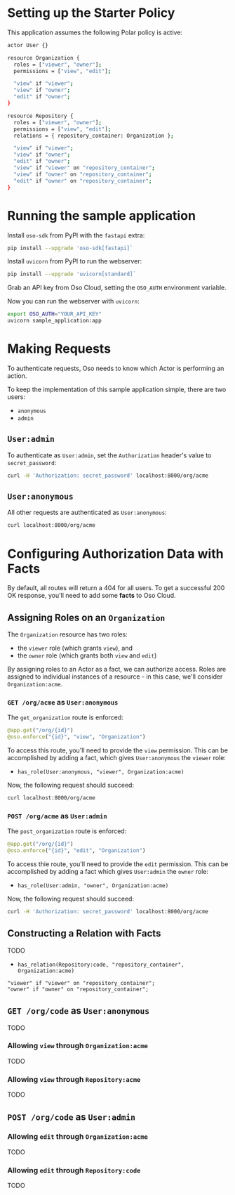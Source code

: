# Setting up the Starter Policy

This application assumes the following Polar policy is active:

``` sh
actor User {}

resource Organization {
  roles = ["viewer", "owner"];
  permissions = ["view", "edit"];

  "view" if "viewer";
  "view" if "owner";
  "edit" if "owner";
}

resource Repository {
  roles = ["viewer", "owner"];
  permissions = ["view", "edit"];
  relations = { repository_container: Organization };

  "view" if "viewer";
  "view" if "owner";
  "edit" if "owner";
  "view" if "viewer" on "repository_container";
  "view" if "owner" on "repository_container";
  "edit" if "owner" on "repository_container";
}
```

# Running the sample application

Install `oso-sdk` from PyPI with the `fastapi` extra:
```bash
pip install --upgrade 'oso-sdk[fastapi]`
```

Install `uvicorn` from PyPI to run the webserver:
```bash
pip install --upgrade 'uvicorn[standard]`
```

Grab an API key from Oso Cloud, setting the `OSO_AUTH` environment variable.

Now you can run the webserver with `uvicorn`:
```bash
export OSO_AUTH="YOUR_API_KEY"
uvicorn sample_application:app
```

# Making Requests

To authenticate requests, Oso needs to know which Actor is performing an action.

To keep the implementation of this sample application simple, there are two users:
- `anonymous`
- `admin`

## `User:admin`

To authenticate as `User:admin`, set the `Authorization` header's value to `secret_password`:

```bash
curl -H 'Authorization: secret_password' localhost:8000/org/acme
```

## `User:anonymous`

All other requests are authenticated as `User:anonymous`:

```bash
curl localhost:8000/org/acme
```

# Configuring Authorization Data with Facts

By default, all routes will return a 404 for all users. To get a successful 200 OK response, you'll need to add some **facts** to Oso Cloud.

## Assigning Roles on an `Organization`

The `Organization` resource has two roles:
- the `viewer` role (which grants `view`), and
- the `owner` role (which grants both `view` and `edit`)

By assigning roles to an Actor as a fact, we can authorize access. Roles are assigned to individual instances of a resource - in this case, we'll consider `Organization:acme`.

### `GET /org/acme` as `User:anonymous`

The `get_organization` route is enforced:

```python
@app.get("/org/{id}")
@oso.enforce("{id}", "view", "Organization")
```


To access this route, you'll need to provide the `view` permission. This can be accomplished by adding a fact, which gives `User:anonymous` the `viewer` role:
- `has_role(User:anonymous, "viewer", Organization:acme)`

Now, the following request should succeed:

```bash
curl localhost:8000/org/acme
```

### `POST /org/acme` as `User:admin`

The `post_organization` route is enforced:

``` python
@app.get("/org/{id}")
@oso.enforce("{id}", "edit", "Organization")
```
To access thie route, you'll need to provide the `edit` permission. This can be accomplished by adding a fact which gives `User:admin` the `owner` role:
- `has_role(User:admin, "owner", Organization:acme)`

Now, the following request should succeed:

```bash
curl -H 'Authorization: secret_password' localhost:8000/org/acme
```

## Constructing a Relation with Facts

TODO 

- `has_relation(Repository:code, "repository_container", Organization:acme)`

```
"viewer" if "viewer" on "repository_container";
"owner" if "owner" on "repository_container";
```

## `GET /org/code` as `User:anonymous`

TODO 

### Allowing `view` through `Organization:acme`

TODO 

### Allowing `view` through `Repository:acme`

TODO

## `POST /org/code` as `User:admin`

### Allowing `edit` through `Organization:acme`

TODO

### Allowing `edit` through `Repository:code`

TODO
